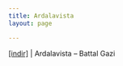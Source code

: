 ```yaml
---
title: Ardalavista
layout: page

---
```

<a href="https://cloud.mail.ru/public/b879e09d01b8/Ardalavista%20-%20Battal%20Gazi" target="_blank">[indir]</a> | Ardalavista &#8211; Battal Gazi